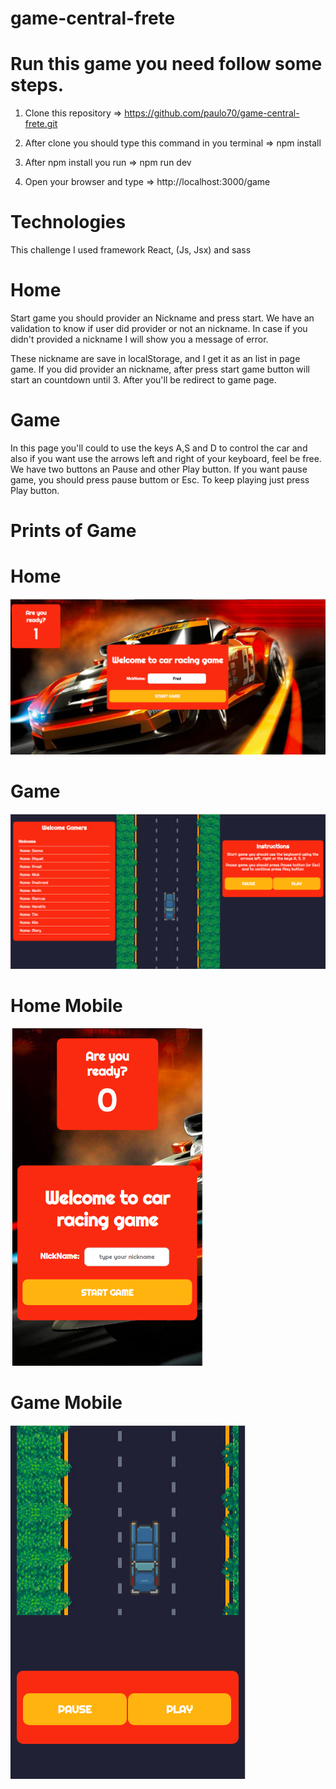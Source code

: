 # game-central-frete

# Run this game you need follow some steps. 

1) Clone this repository => https://github.com/paulo70/game-central-frete.git

2) After clone you should type this command in you terminal => npm install

3) After npm install you run => npm run dev

4) Open your browser and type => http://localhost:3000/game

# Technologies
This challenge I used framework React, (Js, Jsx) and sass

# Home
Start game you should provider an Nickname and press start. We have an validation to know if user did provider or not an nickname.
In case if you didn't provided a nickname I will show you a message of error.

These nickname are save in localStorage, and I get it as an list in page game.
If you did provider an nickname, after press start game button will start an countdown until 3. After you'll be redirect to game page.

# Game
In this page you'll could to use the keys A,S and D to control the car and also if you want use the arrows left and right of your keyboard, feel be free. 
We have two buttons an Pause and other Play button. If you want pause game, you should press pause buttom or Esc. To keep playing just press Play button.

# Prints of Game
 
# Home

![Alt text](/src/assets/images/home.png?raw=true "Desktop screen")

# Game

![Alt text](/src/assets/images/game.png?raw=true "Desktop screen")

# Home Mobile

![Alt text](/src/assets/images/home-mobile.png?raw=true "Desktop screen")

# Game Mobile

![Alt text](/src/assets/images/game-mobile.png?raw=true "Desktop screen")
 

